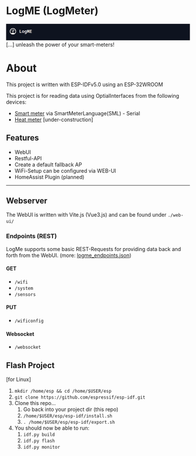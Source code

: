 # LogME (LogMeter)

![logme-header](images/logme_header.png)
[...] unleash the power of your smart-meters!

# About

This project is written with ESP-IDFv5.0 using an ESP-32WROOM

This project is for reading data using OptialInterfaces from the following devices:

- [Smart meter]('https://en.wikipedia.org/wiki/Smart_meter') via SmartMeterLanguage(SML) - Serial
- [Heat meter]('https://en.wikipedia.org/wiki/Heat_meter') [under-construction]

## Features

- WebUI
- Restful-API
- Create a default fallback AP
- WiFi-Setup can be configured via WEB-UI
- HomeAssist Plugin (planned)

---

## Webserver

The WebUI is written with Vite.js (Vue3.js) and can be found under `./web-ui/`

### Endpoints (REST)

LogMe supports some basic REST-Requests for providing data back and forth from the WebUI.
(more: [logme_endpoints.json](web-ui/json-server/logme_endpoints.json))

#### GET

- `/wifi`
- `/system`
- `/sensors`

#### PUT

- `/wificonfig`

#### Websocket

- `/websocket`

## Flash Project

[for Linux]

1. `mkdir /home/esp && cd /home/$USER/esp`
2. `git clone https://github.com/espressif/esp-idf.git`
3. Clone this repo...
    1. Go back into your project dir (this repo)
    2. `/home/$USER/esp/esp-idf/install.sh`
    3. `. /home/$USER/esp/esp-idf/export.sh`
4. You should now be able to run:
    1. `idf.py build`
    2. `idf.py flash`
    3. `idf.py monitor`
